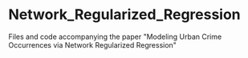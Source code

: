 # Network_Regularized_Regression
Files and code accompanying the paper "Modeling Urban Crime Occurrences via Network Regularized Regression"
